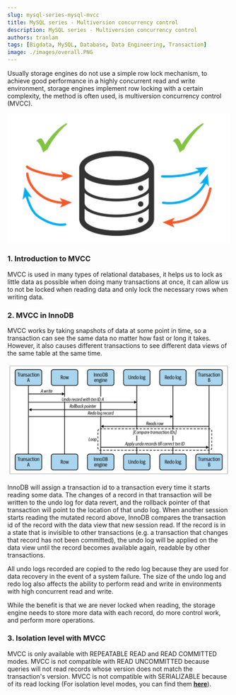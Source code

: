 ```yaml
---
slug: mysql-series-mysql-mvcc
title: MySQL series - Multiversion concurrency control
description: MySQL series - Multiversion concurrency control
authors: tranlam
tags: [Bigdata, MySQL, Database, Data Engineering, Transaction]
image: ./images/overall.PNG
---
```


Usually storage engines do not use a simple row lock mechanism, to achieve good performance in a highly concurrent read and write environment, storage engines implement row locking with a certain complexity, the method is often used, is multiversion concurrency control (MVCC).

![MVCC Overall](./images/overall.PNG)

<!--truncate-->

### 1. Introduction to MVCC

MVCC is used in many types of relational databases, it helps us to lock as little data as possible when doing many transactions at once, it can allow us to not be locked when reading data and only lock the necessary rows when writing data.

### 2. MVCC in InnoDB

MVCC works by taking snapshots of data at some point in time, so a transaction can see the same data no matter how fast or long it takes. However, it also causes different transactions to see different data views of the same table at the same time.

![MVCC Detail Example](./images/detail.PNG)

InnoDB will assign a transaction id to a transaction every time it starts reading some data. The changes of a record in that transaction will be written to the undo log for data revert, and the rollback pointer of that transaction will point to the location of that undo log. When another session starts reading the mutated record above, InnoDB compares the transaction id of the record with the data view that new session read. If the record is in a state that is invisible to other transactions (e.g. a transaction that changes that record has not been committed), the undo log will be applied on the data view until the record becomes available again, readable by other transactions.

All undo logs recorded are copied to the redo log because they are used for data recovery in the event of a system failure. The size of the undo log and redo log also affects the ability to perform read and write in environments with high concurrent read and write.

While the benefit is that we are never locked when reading, the storage engine needs to store more data with each record, do more control work, and perform more operations.

### 3. Isolation level with MVCC

MVCC is only available with REPEATABLE READ and READ COMMITTED modes. MVCC is not compatible with READ UNCOMMITTED because queries will not read records whose version does not match the transaction's version. MVCC is not compatible with SERIALIZABLE because of its read locking (For isolation level modes, you can find them **[here](/blog/2022-10-06-mysql-transaction/index.md#3-4-isolation-level-trong-môi-trường-có-nhiều-đọc-ghi-đồng-thời)**).
